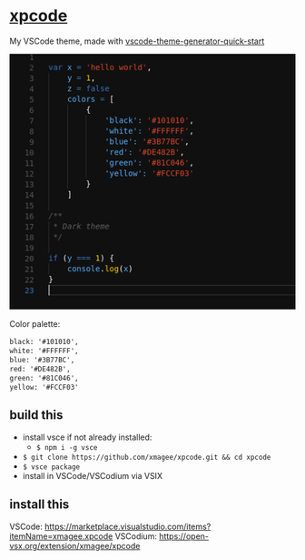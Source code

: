 # [xpcode](https://github.com/xmagee/xpcode)

My VSCode theme, made with [vscode-theme-generator-quick-start](https://github.com/Tyriar/vscode-theme-generator-quick-start)

![xpcode preview image](https://raw.githubusercontent.com/xmagee/xpcode/main/1.0.1.png)

Color palette: 
```
black: '#101010',
white: '#FFFFFF',
blue: '#3B77BC',
red: '#DE482B',
green: '#81C046',
yellow: '#FCCF03'
```

## build this 
* install vsce if not already installed: 
    * `$ npm i -g vsce`
* `$ git clone https://github.com/xmagee/xpcode.git && cd xpcode`
* `$ vsce package`
* install in VSCode/VSCodium via VSIX

## install this
VSCode: https://marketplace.visualstudio.com/items?itemName=xmagee.xpcode
VSCodium: https://open-vsx.org/extension/xmagee/xpcode
